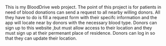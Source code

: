 This is my BloodDrive web project. The point of this project is for patients in need of blood donations can send a request to all nearby willing donors. 
All they have to do is fill a request form with their specifc information and the app will locate near by donors with the necessary blood type.
Donors can sign up to this website ,but must allow access to their location and they must sign up at their permenant place of residence.
Donors can log in so that they can update their location.
